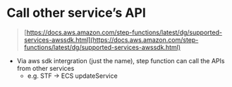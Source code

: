 # Call other service’s API

> [https://docs.aws.amazon.com/step-functions/latest/dg/supported-services-awssdk.html](https://docs.aws.amazon.com/step-functions/latest/dg/supported-services-awssdk.html)
> 
- Via aws sdk intergration (just the name), step function can call the APIs from other services
    - e.g. STF → ECS updateService